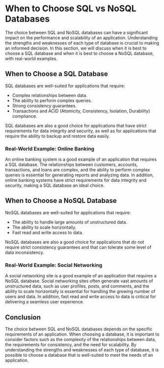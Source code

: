 # **When to Choose SQL vs NoSQL Databases**

The choice between SQL and NoSQL databases can have a significant impact on the performance and scalability of an application. Understanding the strengths and weaknesses of each type of database is crucial to making an informed decision. In this section, we will discuss when it is best to choose a SQL database and when it is best to choose a NoSQL database, with real-world examples.

## **When to Choose a SQL Database**

SQL databases are well-suited for applications that require:

- Complex relationships between data.
- The ability to perform complex queries.
- Strong consistency guarantees.
- Transactions and ACID (Atomicity, Consistency, Isolation, Durability) compliance.

SQL databases are also a good choice for applications that have strict requirements for data integrity and security, as well as for applications that require the ability to backup and restore data easily.

### **Real-World Example: Online Banking**

An online banking system is a good example of an application that requires a SQL database. The relationships between customers, accounts, transactions, and loans are complex, and the ability to perform complex queries is essential for generating reports and analyzing data. In addition, online banking systems have strict requirements for data integrity and security, making a SQL database an ideal choice.

## **When to Choose a NoSQL Database**

NoSQL databases are well-suited for applications that require:

- The ability to handle large amounts of unstructured data.
- The ability to scale horizontally.
- Fast read and write access to data.

NoSQL databases are also a good choice for applications that do not require strict consistency guarantees and that can tolerate some level of data inconsistency.

### **Real-World Example: Social Networking**

A social networking site is a good example of an application that requires a NoSQL database. Social networking sites often generate vast amounts of unstructured data, such as user profiles, posts, and comments, and the ability to scale horizontally is essential for handling the growing number of users and data. In addition, fast read and write access to data is critical for delivering a seamless user experience.

## **Conclusion**

The choice between SQL and NoSQL databases depends on the specific requirements of an application. When choosing a database, it is important to consider factors such as the complexity of the relationships between data, the requirements for consistency, and the need for scalability. By understanding the strengths and weaknesses of each type of database, it is possible to choose a database that is well-suited to meet the needs of an application.
